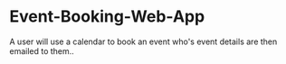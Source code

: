 # Event-Booking-Web-App
A user will use a calendar to book an event who's event details are then emailed to them..
